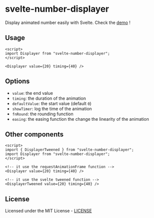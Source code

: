 # svelte-number-displayer

Display animated number easily with Svelte. Check the [demo](https://its-just-nans.github.io/svelte-number-displayer-demo) !

## Usage

```svelte
<script>
import Displayer from "svelte-number-displayer";
</script>

<Displayer value={20} timing={40} />
```

## Options

- `value`: the end value
- `timing`: the duration of the animation
- `defaultValue`: the start value (default `0`)
- `showTimer`: log the time of the animation
- `fnRound`: the rounding function
- `easing`: the easing function the change the linearity of the animation

## Other components

```svelte
<script>
import { DisplayerTweened } from "svelte-number-displayer";
import Displayer from "svelte-number-displayer";
</script>

<!-- it use the requestAnimationFrame function -->
<Displayer value={20} timing={40} />

<!-- it use the svelte tweened function -->
<DisplayerTweened value={20} timing={40} />
```

## License

Licensed under the MIT License - [LICENSE](LICENSE)
